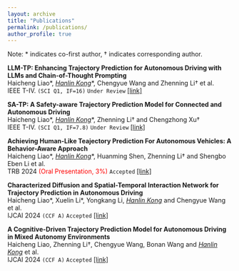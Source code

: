 ```yaml
---
layout: archive
title: "Publications"
permalink: /publications/
author_profile: true
---
```


Note: * indicates co-first author, † indicates corresponding author.

**LLM-TP: Enhancing Trajectory Prediction for Autonomous Driving with LLMs and Chain-of-Thought Prompting**<br>
Haicheng Liao\*, *<ins>Hanlin Kong*</ins>*, Chengyue Wang and Zhenning Li† et al.<br>
IEEE T-IV. `(SCI Q1, IF=16)` `Under Review` [[link]](llmtp.html)


**SA-TP: A Safety-aware Trajectory Prediction Model for Connected and Autonomous Driving**<br>
Haicheng Liao\*, *<ins>Hanlin Kong*</ins>*, Zhenning Li† and Chengzhong Xu†<br>
IEEE T-IV. `(SCI Q1, IF=7.8)` `Under Review` [[link]](satp.html)


**Achieving Human-Like Teajectory Prediction For Autonomous Vehicles: A Behavior-Aware Approach**<br>
Haicheng Liao\*, *<ins>Hanlin Kong*</ins>*, Huanming Shen, Zhenning Li† and Shengbo Eben Li et al.<br>
TRB 2024 <span style="color: red;">(Oral Presentation, 3%)</span> `Accepted` [[link]](https://annualmeeting.mytrb.org/OnlineProgramArchive/Details/20918)


**Characterized Diffusion and Spatial-Temporal Interaction Network for Trajectory Prediction in Autonomous Driving**<br>
Haicheng Liao\*, Xuelin Li*, Yongkang Li, *<ins>Hanlin Kong</ins>* and Chengyue Wang et al. <br>
IJCAI 2024 `(CCF A)` `Accepted` [[link]](https://arxiv.org/pdf/2405.02145)


**A Cognitive-Driven Trajectory Prediction Model for Autonomous Driving in Mixed Autonomy Environments**<br>
Haicheng Liao, Zhenning Li†, Chengyue Wang, Bonan Wang and *<ins>Hanlin Kong</ins>* et al.<br>
IJCAI 2024 `(CCF A)` `Accepted` [[link]](https://arxiv.org/pdf/2404.17520)
